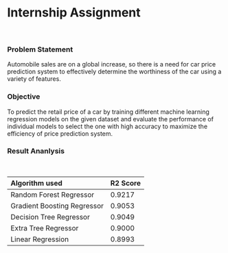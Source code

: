 # Internship Assignment

<br/>

### Problem Statement

  Automobile sales are on a global increase, so there is a need for car price
prediction system to effectively determine the worthiness of the car using a variety
of features.
<br/>
### Objective

  To predict the retail price of a car by training different machine learning
regression models on the given dataset and evaluate the performance of individual
models to select the one with high accuracy to maximize the efficiency of price
prediction system.
<br/>
### Result Ananlysis

<br/>

| Algorithm used | R2 Score |
| :--------------- | :--------------- |
| Random Forest Regressor | 0.9217 |
| Gradient Boosting Regressor | 0.9053 |
| Decision Tree Regressor | 0.9049 |
| Extra Tree Regressor | 0.9000 |
| Linear Regression | 0.8993 |
<br/>
